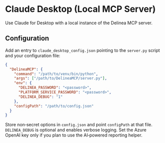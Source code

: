 # Claude Desktop (Local MCP Server)

Use Claude for Desktop with a local instance of the Delinea MCP server.

## Configuration

Add an entry to `claude_desktop_config.json` pointing to the `server.py` script and your configuration file:

```json
{
  "DelineaMCP": {
    "command": "/path/to/venv/bin/python",
    "args": ["/path/to/DelineaMCP/server.py"],
    "env": {
      "DELINEA_PASSWORD": "<password>",
      "PLATFORM_SERVICE_PASSWORD": "<password>",
      "DELINEA_DEBUG": "1"
    },
    "configPath": "/path/to/config.json"
  }
}
```

Store non‑secret options in `config.json` and point `configPath` at that file. `DELINEA_DEBUG` is optional and enables verbose logging. Set the Azure OpenAI key only if you plan to use the AI‑powered reporting helper.

<!-- TODO: Screenshot of Claude Desktop configuration -->

